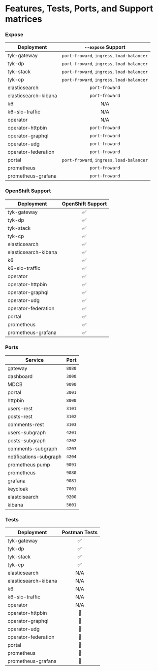 # Features, Tests, Ports, and Support matrices

### Expose
| Deployment           |             `--expose` Support             |
|----------------------|:------------------------------------------:|
| tyk-gateway          | `port-froward`, `ingress`, `load-balancer` |
| tyk-dp               | `port-froward`, `ingress`, `load-balancer` |
| tyk-stack            | `port-froward`, `ingress`, `load-balancer` |
| tyk-cp               | `port-froward`, `ingress`, `load-balancer` |
| elasticsearch        |               `port-froward`               |
| elasticsearch-kibana |               `port-froward`               |
| k6                   |                    N/A                     |
| k6-slo-traffic       |                    N/A                     |
| operator             |                    N/A                     |
| operator-httpbin     |               `port-froward`               |
| operator-graphql     |               `port-froward`               |
| operator-udg         |               `port-froward`               |
| operator-federation  |               `port-froward`               |
| portal               | `port-froward`, `ingress`, `load-balancer` |
| prometheus           |               `port-froward`               |
| prometheus-grafana   |               `port-froward`               |

### OpenShift Support
| Deployment           | OpenShift Support  |
|----------------------|:------------------:|
| tyk-gateway          | :white_check_mark: |
| tyk-dp               | :white_check_mark: |
| tyk-stack            | :white_check_mark: |
| tyk-cp               | :white_check_mark: |
| elasticsearch        | :white_check_mark: |
| elasticsearch-kibana | :white_check_mark: |
| k6                   | :white_check_mark: |
| k6-slo-traffic       | :white_check_mark: |
| operator             | :white_check_mark: |
| operator-httpbin     | :white_check_mark: |
| operator-graphql     | :white_check_mark: |
| operator-udg         | :white_check_mark: |
| operator-federation  | :white_check_mark: |
| portal               | :white_check_mark: |
| prometheus           | :white_check_mark: |
| prometheus-grafana   | :white_check_mark: |

### Ports
| Service                |  Port  |
|------------------------|:------:|
| gateway                | `8080` |
| dashboard              | `3000` |
| MDCB                   | `9090` |
| portal                 | `3001` |
| httpbin                | `8000` |
| users-rest             | `3101` |
| posts-rest             | `3102` |
| comments-rest          | `3103` |
| users-subgraph         | `4201` |
| posts-subgraph         | `4202` |
| comments-subgraph      | `4203` |
| notifications-subgraph | `4204` |
| prometheus pump        | `9091` |
| prometheus             | `9080` |
| grafana                | `9081` |
| keycloak               | `7001` |
| elastcisearch          | `9200` |
| kibana                 | `5601` |


### Tests
| Deployment           |   Postman Tests    |
|----------------------|:------------------:|
| tyk-gateway          | :white_check_mark: |
| tyk-dp               | :white_check_mark: |
| tyk-stack            | :white_check_mark: |
| tyk-cp               | :white_check_mark: |
| elasticsearch        |        N/A         |
| elasticsearch-kibana |        N/A         |
| k6                   |        N/A         |
| k6-slo-traffic       |        N/A         |
| operator             |        N/A         |
| operator-httpbin     |   :construction:   |
| operator-graphql     |   :construction:   |
| operator-udg         |   :construction:   |
| operator-federation  |   :construction:   |
| portal               |   :construction:   |
| prometheus           |   :construction:   |
| prometheus-grafana   |   :construction:   |
